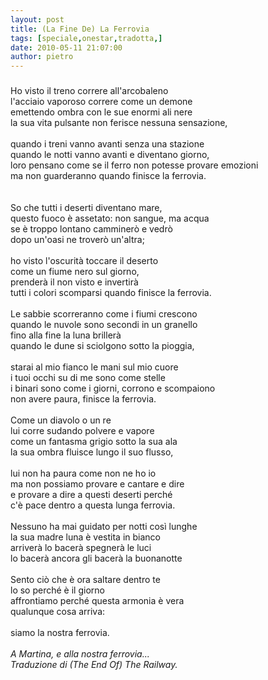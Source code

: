```yaml
---
layout: post
title: (La Fine De) La Ferrovia
tags: [speciale,onestar,tradotta,]
date: 2010-05-11 21:07:00
author: pietro
---
```

<h3> </h3>Ho visto il treno correre all'arcobaleno<br/>l'acciaio vaporoso correre come un demone<br/>emettendo ombra con le sue enormi ali nere<br/>la sua vita pulsante non ferisce nessuna sensazione,<br/><br/>quando i treni vanno avanti senza una stazione<br/>quando le notti vanno avanti e diventano giorno,<br/>loro pensano come se il ferro non potesse provare emozioni<br/>ma non guarderanno quando finisce la ferrovia.<br/><br/><br/>So che tutti i deserti diventano mare,<br/>questo fuoco è assetato: non sangue, ma acqua<br/>se è troppo lontano camminerò e vedrò<br/>dopo un'oasi ne troverò un'altra;<br/><br/>ho visto l'oscurità toccare il deserto<br/>come un fiume nero sul giorno,<br/>prenderà il non visto e invertirà<br/>tutti i colori scomparsi quando finisce la ferrovia.<br/><br/>Le sabbie scorreranno come i fiumi crescono<br/>quando le nuvole sono secondi in un granello<br/>fino alla fine la luna brillerà<br/>quando le dune si sciolgono sotto la pioggia,<br/><br/>starai al mio fianco le mani sul mio cuore<br/>i tuoi occhi su di me sono come stelle<br/>i binari sono come i giorni, corrono e scompaiono<br/>non avere paura, finisce la ferrovia.<br/><br/>Come un diavolo o un re<br/>lui corre sudando polvere e vapore<br/>come un fantasma grigio sotto la sua ala<br/>la sua ombra fluisce lungo il suo flusso,<br/><br/>lui non ha paura come non ne ho io<br/>ma non possiamo provare e cantare e dire<br/>e provare a dire a questi deserti perché<br/>c'è pace dentro a questa lunga ferrovia.<br/><br/>Nessuno ha mai guidato per notti così lunghe<br/>la sua madre luna è vestita in bianco<br/>arriverà lo bacerà spegnerà le luci<br/>lo bacerà ancora gli bacerà la buonanotte<br/><br/>Sento ciò che è ora saltare dentro te<br/>lo so perché è il giorno<br/>affrontiamo perché questa armonia è vera<br/>qualunque cosa arriva:<br/><br/>siamo la nostra ferrovia.<br/><br/><span style="font-style: italic">A Martina, e alla nostra ferrovia...<br/>Traduzione di (The End Of) The Railway.<br/></span><br/>
